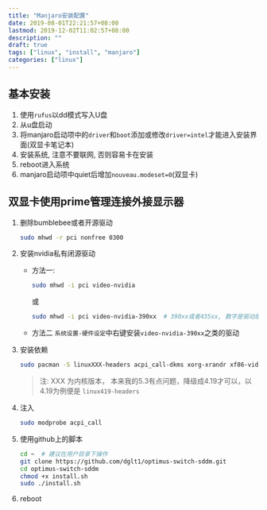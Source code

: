 ```yaml
---
title: "Manjaro安装配置"
date: 2019-08-01T22:21:57+08:00
lastmod: 2019-12-02T11:02:57+08:00
description: ""
draft: true
tags: ["linux", "install", "manjaro"]
categories: ["linux"]
---
```

## 基本安装
1. 使用`rufus`以dd模式写入U盘
2. 从u盘启动
3. 将manjaro启动项中的`driver`和`boot`添加或修改`driver=intel`才能进入安装界面(双显卡笔记本)
4. 安装系统, 注意不要联网, 否则容易卡在安装
5. reboot进入系统
6. manjaro启动项中quiet后增加`nouveau.modeset=0`(双显卡)


## 双显卡使用prime管理连接外接显示器
1. 删除bumblebee或者开源驱动
   ```bash
   sudo mhwd -r pci nonfree 0300
   ```

2. 安装nvidia私有闭源驱动
   * 方法一: 
        ```bash
        sudo mhwd -i pci video-nvidia  
        ```
        或
        
        ```bash
        sudo mhwd -i pci video-nvidia-390xx  # 390xx或者435xx, 数字是驱动版本...
        ```
   
   * 方法二
     `系统设置-硬件设定`中右键安装`video-nvidia-390xx`之类的驱动

3. 安装依赖
    ```bash
    sudo pacman -S linuxXXX-headers acpi_call-dkms xorg-xrandr xf86-video-intel git 
    ```
    > 注: XXX 为内核版本， 本来我的5.3有点问题，降级成4.19才可以，以4.19为例便是
    > `linux419-headers`                                                                                                                 

4. 注入
    ```bash
    sudo modprobe acpi_call
    ```

5. 使用github上的脚本
    ```bash
    cd ~  # 建议在用户目录下操作
    git clone https://github.com/dglt1/optimus-switch-sddm.git
    cd optimus-switch-sddm
    chmod +x install.sh
    sudo ./install.sh
    ```
6. reboot